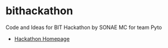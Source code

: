 # bithackathon
Code and Ideas for BIT Hackathon by SONAE MC for team Pyto

* [Hackathon Homepage](https://bithackathon.sonae.pt/)
